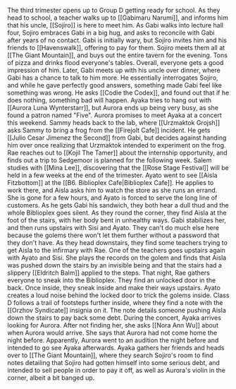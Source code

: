 The third trimester opens up to Group D getting ready for school. As they head to school, a teacher walks up to [[Gabimaru Narumi]], and informs him that his uncle, [[Sojiro]] is here to meet him. As Gabi walks into lecture hall four, Sojiro embraces Gabi in a big hug, and asks to reconcile with Gabi after years of no contact. Gabi is initially wary, but Sojiro invites him and his friends to [[Havenswalk]], offering to pay for them.
Sojiro meets them all at [[The Giant Mountain]], and buys out the entire tavern for the evening. Tons of pizza and drinks flood everyone's tables. Overall, everyone gets a good impression of him.
Later, Gabi meets up with his uncle over dinner, where Gabi has a chance to talk to him more. He essentially interrogates Sojiro, and while he gave perfectly good answers, something made Gabi feel like something was wrong. He asks [[Codie the Codex]], and found out that if he does nothing, something bad will happen.
Ayaka tries to hang out with [[Aurora Luna Wynterstarr]], but Aurora ends up being very busy, as she found a patron named "Five". Aurora promises to meet Ayaka at a concert this weekend.
Sammy heads back to the lab, where [[Urzmaktok Grojsh]] asks Sammy to bring a frog from the [[Firejolt Cafe]] incident. He gets [[Julio Cesar Jimenez the Second]] from Gabi, but decides against handing him over once realizing that Urzmaktok intended to experiment on the frog.
Rae reaches out to [[Kojil The Tamer]] about the internship opportunity, and finds out a trip to Sedgemoor is planned for the following week.
Salem studies with [[Mina Lee]], discovering that the [[Rose Stage Festival]] will be held in a few weeks at the end of the trimester.
Ayato went to see [[Aisla Fitzbottom]] at the [[B6. Biblioplex Cafe|Biblioplex Cafe]]. He applies to work there, and Aisla asks him to watch the store as she runs an errand. She is gone for a few hours, and Ayato is forced to serve the long line of customers. As he gets Gabi his sandwich, they both hear a dull thud and the whole Biblioplex goes silent. As they round the corner, they find Aisla at the foot of the stairs, with her body bent in unhealthy ways. Gabi stabilizes her, and then runs upstairs with Sisi and Ayato. They can't do much else here because the golems there won't let them further without a password that they don't have.
As they head downstairs, they find some teachers trying to get Aisla to the infirmary with Rae. One of the teachers goes upstairs again with Ayato and Sisi. She plays the records on the golem and finds that Aisla was pushed down the stairs by an invisible being and that the stairs had a slippery [[Eldritch Balm]] applied to the steps.
That night, Rae gathers everyone to sneak into the Biblioplex. They find an unlocked door in the back. Once inside, they sneak inside and make their ways upstairs. Ayato creates a loud noise behind the locked door to trick the golems inside. Class D follows a trail of footsteps further inside, where they find a note with the [[Orzhov Syndicate]] insignia on it. The note details someone pushing Aisla down the stairs to pay back some debt.
During the concert, Ayaka arrives looking for Aurora. After not finding her, she asks [[Nora Ann Wu]] about when Aurora would arrive. She says that Aurora had not come home the night before. Apparently, Aurora went to an audition the night before and intended to go see Ayaka afterwards.
Ayaka gathers her friends and heads over to [[The Giant Mountain]], where they search Sojiro's room to find notes detailing that Sojiro had gotten himself into some serious debt, and intended to sell people in order to pay it off, as well as Aurora's violin in the corner, albeit a bit banged up.